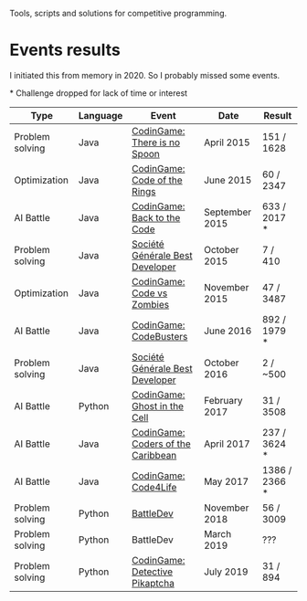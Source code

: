 Tools, scripts and solutions for competitive programming.



# Events results

I initiated this from memory in 2020. So I probably missed some events.


\* Challenge dropped for lack of time or interest

| Type            | Language | Event                                                        | Date           | Result        |
| --------------- | -------- | ------------------------------------------------------------ | -------------- | ------------- |
| Problem solving | Java     | [CodinGame: There is no Spoon](https://www.codingame.com/contests/there-is-no-spoon/leaderboard/global?column=keyword&value=mattrero) | April 2015     | 151 / 1628    |
| Optimization    | Java     | [CodinGame: Code of the Rings](https://www.codingame.com/contests/code-of-the-rings/leaderboard/global?column=keyword&value=mattrero) | June 2015      | 60 / 2347     |
| AI Battle       | Java     | [CodinGame: Back to the Code](https://www.codingame.com/contests/back-to-the-code/leaderboard/global?column=keyword&value=mattrero) | September 2015 | 633 / 2017 *  |
| Problem solving | Java     | [Société Générale Best Developer](https://www.isograd.com/EN/contestsolution.php?contest_id=11&que_str_id=&reg_typ_id=2) | October 2015   | 7 / 410       |
| Optimization    | Java     | [CodinGame: Code vs Zombies](https://www.codingame.com/contests/code-vs-zombies/leaderboard/global?column=keyword&value=mattrero) | November 2015  | 47 / 3487     |
| AI Battle       | Java     | [CodinGame: CodeBusters](https://www.codingame.com/contests/codebusters/leaderboard/global?column=keyword&value=mattrero) | June 2016      | 892 / 1979 *  |
| Problem solving | Java     | [Société Générale Best Developer](https://www.isograd.com/EN/contestsolution.php?contest_id=20&que_str_id=&reg_typ_id=2) | October 2016   | 2 / ~500      |
| AI Battle       | Python   | [CodinGame: Ghost in the Cell](https://www.codingame.com/contests/ghost-in-the-cell/leaderboard/global?column=keyword&value=mattrero) | February 2017  | 31 / 3508     |
| AI Battle       | Java     | [CodinGame: Coders of the Caribbean](https://www.codingame.com/contests/coders-of-the-caribbean/leaderboard/global?column=keyword&value=mattrero) | April 2017     | 237 / 3624 *  |
| AI Battle       | Java     | [CodinGame: Code4Life](https://www.codingame.com/contests/code4life/leaderboard/global?column=keyword&value=mattrero) | May 2017       | 1386 / 2366 * |
| Problem solving | Python   | [BattleDev](https://www.blogdumoderateur.com/resultats-battledev-novembre-2018/) | November 2018  | 56 / 3009     |
| Problem solving | Python   | BattleDev                                                    | March 2019     | ???           |
| Problem solving | Python   | [CodinGame: Detective Pikaptcha](https://www.codingame.com/contests/detective-pikaptcha/leaderboard/global?column=keyword&value=mattrero) | July 2019      | 31 / 894      |


